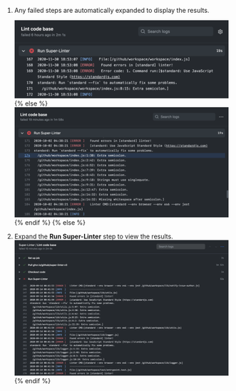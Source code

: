 
1. Any failed steps are automatically expanded to display the results.
   
   ![Super linter workflow results](/assets/images/help/repository/super-linter-workflow-results-updated-2.png){% else %}
   ![Super linter workflow results](/assets/images/help/repository/super-linter-workflow-results-updated.png){% endif %}
{% else %}
1. Expand the **Run Super-Linter** step to view the results.
   ![Super linter workflow results](/assets/images/help/repository/super-linter-workflow-results.png)
{% endif %}

